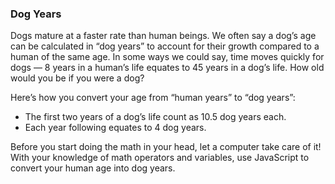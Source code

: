 ### Dog Years
Dogs mature at a faster rate than human beings. We often say a dog’s age can be calculated in “dog years” to account for their growth compared to a human of the same age. In some ways we could say, time moves quickly for dogs — 8 years in a human’s life equates to 45 years in a dog’s life. How old would you be if you were a dog?

Here’s how you convert your age from “human years” to “dog years”:

<ul>
    <li>The first two years of a dog’s life count as 10.5 dog years each.
    </li>
    <li>Each year following equates to 4 dog years.
    </li>
</ul>
Before you start doing the math in your head, let a computer take care of it! With your knowledge of math operators and variables, use JavaScript to convert your human age into dog years.